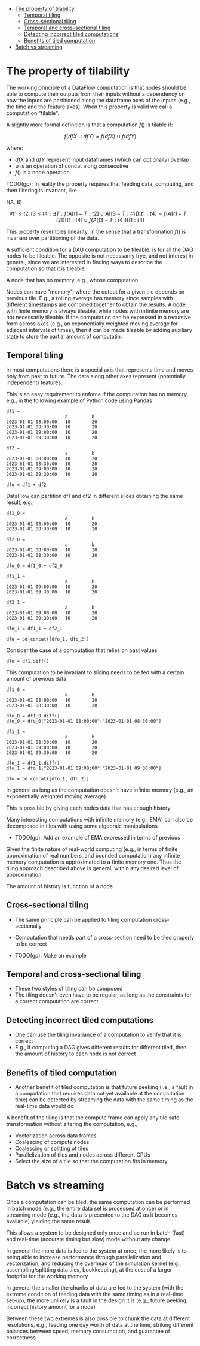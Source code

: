 

<!-- toc -->

- [The property of tilability](#the-property-of-tilability)
  * [Temporal tiling](#temporal-tiling)
  * [Cross-sectional tiling](#cross-sectional-tiling)
  * [Temporal and cross-sectional tiling](#temporal-and-cross-sectional-tiling)
  * [Detecting incorrect tiled computations](#detecting-incorrect-tiled-computations)
  * [Benefits of tiled computation](#benefits-of-tiled-computation)
- [Batch vs streaming](#batch-vs-streaming)

<!-- tocstop -->

# The property of tilability

The working principle of a DataFlow computation is that nodes should be able to
compute their outputs from their inputs without a dependency on how the inputs
are partitioned along the dataframe axes of the inputs (e.g., the time and the
feature axes). When this property is valid we call a computation "tilable".

A slightly more formal definition is that a computation $f()$ is tilable if:

$$
f(dfX \cup dfY) = f(dfX) \cup f(dfY)
$$

where:

- $dfX$ and $dfY$ represent input dataframes (which can optionally) overlap
- $\cup$ is an operation of concat along consecutive
- $f()$ is a node operation

TODO(gp): In reality the property requires that feeding data, computing, and
then filtering is invariant, like

f(A, B)

$$
\forall t1 \le t2, t3 \le t4: \exists T:
f(A[t1 - T:t2] \cup A[t3 - T:t4])[t1:t4]
= f(A[t1 - T:t2])[t1:t4] \cup f(A[t3 - T:t4])[t1:t4]
$$

This property resembles linearity, in the sense that a transformation $f()$ is
invariant over partitioning of the data.

A sufficient condition for a DAG computation to be tileable, is for all the DAG
nodes to be tileable. The opposite is not necessarily trye, and not interest in
general, since we are interested in finding ways to describe the computation so
that it is tileable.

A node that has no memory, e.g., whose computation

Nodes can have "memory", where the output for a given tile depends on previous
tile. E.g., a rolling average has memory since samples with different timestamps
are combined together to obtain the results. A node with finite memory is always
tileable, while nodes with infinite memory are not necessarily tileable. If the
computation can be expressed in a recursive form across axes (e.g., an
exponentially weighted moving average for adjacent intervals of times), then it
can be made tileable by adding auxiliary state to store the partial amount of
computatin.

## Temporal tiling

In most computations there is a special axis that represents time and moves only
from past to future. The data along other axes represent (potentially
independent) features.

This is an easy requirement to enforce if the computation has no memory, e.g.,
in the following example of Python code using Pandas
```
df1 =
                      a         b
2023-01-01 08:00:00   10        20
2023-01-01 08:30:00   10        20
2023-01-01 09:00:00   10        20
2023-01-01 09:30:00   10        20

df2 =
                      a         b
2023-01-01 08:00:00   10        20
2023-01-01 08:30:00   10        20
2023-01-01 09:00:00   10        20
2023-01-01 09:30:00   10        20

dfo = df1 + df2
```

DataFlow can partition df1 and df2 in different slices obtaining the same
result, e.g.,
```
df1_0 =
                      a         b
2023-01-01 08:00:00   10        20
2023-01-01 08:30:00   10        20

df2_0 =
                      a         b
2023-01-01 08:00:00   10        20
2023-01-01 08:30:00   10        20

dfo_0 = df1_0 + df2_0

df1_1 =
                      a         b
2023-01-01 09:00:00   10        20
2023-01-01 09:30:00   10        20

df2_1 =
                      a         b
2023-01-01 09:00:00   10        20
2023-01-01 09:30:00   10        20

dfo_1 = df1_1 + df2_1

dfo = pd.concat([dfo_1, dfo_2])
```

Consider the case of a computation that relies on past values
```
dfo = df1.diff()
```

This computation to be invariant to slicing needs to be fed with a certain
amount of previous data
```
df1_0 =
                      a         b
2023-01-01 08:00:00   10        20
2023-01-01 08:30:00   10        20

dfo_0 = df1_0.diff()
dfo_0 = dfo_0["2023-01-01 08:00:00":"2023-01-01 08:30:00"]

df1_1 =
                      a         b
2023-01-01 08:30:00   10        20
2023-01-01 09:00:00   10        20
2023-01-01 09:30:00   10        20

dfo_1 = df1_1.diff()
dfo_1 = dfo_1["2023-01-01 09:00:00":"2023-01-01 09:30:00"]

dfo = pd.concat([dfo_1, dfo_2])
```

In general as long as the computation doesn't have infinite memory (e.g., an
exponentially weighted moving average)

This is possible by giving each nodes data that has enough history

Many interesting computations with infinite memory (e.g., EMA) can also be
decomposed in tiles with using some algebraic manipulations

- TODO(gp): Add an example of EMA expressed in terms of previous

Given the finite nature of real-world computing (e.g., in terms of finite
approximation of real numbers, and bounded computation) any infinite memory
computation is approximated to a finite memory one. Thus the tiling approach
described above is general, within any desired level of approximation.

The amount of history is function of a node

## Cross-sectional tiling

- The same principle can be applied to tiling computation cross-sectionally

- Computation that needs part of a cross-section need to be tiled properly to be
  correct
- TODO(gp): Make an example

## Temporal and cross-sectional tiling

- These two styles of tiling can be composed
- The tiling doesn't even have to be regular, as long as the constraints for a
  correct computation are correct

## Detecting incorrect tiled computations

- One can use the tiling invariance of a computation to verify that it is
  correct
- E.g., if computing a DAG gives different results for different tiled, then the
  amount of history to each node is not correct

## Benefits of tiled computation

- Another benefit of tiled computation is that future peeking (i.e., a fault in
  a computation that requires data not yet available at the computation time)
  can be detected by streaming the data with the same timing as the real-time
  data would do

A benefit of the tiling is that the compute frame can apply any tile safe
transformation without altering the computation, e.g.,

- Vectorization across data frames
- Coalescing of compute nodes
- Coalescing or splitting of tiles
- Parallelization of tiles and nodes across different CPUs
- Select the size of a tile so that the computation fits in memory

# Batch vs streaming

Once a computation can be tiled, the same computation can be performed in batch
mode (e.g., the entire data set is processed at once) or in streaming mode
(e.g., the data is presented to the DAG as it becomes available) yielding the
same result

This allows a system to be designed only once and be run in batch (fast) and
real-time (accurate timing but slow) mode without any change

In general the more data is fed to the system at once, the more likely is to
being able to increase performance through parallelization and vectorization,
and reducing the overhead of the simulation kernel (e.g., assembling/splitting
data tiles, bookkeeping), at the cost of a larger footprint for the working
memory

In general the smaller the chunks of data are fed to the system (with the
extreme condition of feeding data with the same timing as in a real-time
set-up), the more unlikely is a fault in the design it is (e.g., future peeking,
incorrect history amount for a node)

Between these two extremes is also possible to chunk the data at different
resolutions, e.g., feeding one day worth of data at the time, striking different
balances between speed, memory consumption, and guarantee of correctness
